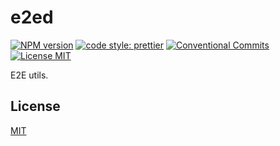 # e2ed

[![NPM version][npm-image]][npm-url]
[![code style: prettier][prettier-image]][prettier-url]
[![Conventional Commits][conventional-commits-image]][conventional-commits-url]
[![License MIT][license-image]][license-url]

E2E utils.

## License

[MIT][license-url]

[conventional-commits-image]: https://img.shields.io/badge/Conventional_Commits-1.0.0-yellow.svg "Conventional Commits"
[conventional-commits-url]: https://conventionalcommits.org
[license-image]: https://img.shields.io/badge/license-MIT-blue.svg "The MIT License"
[license-url]: https://github.com/uid11/e2ed/blob/main/LICENSE
[npm-image]: https://img.shields.io/npm/v/e2ed.svg "e2ed"
[npm-url]: https://www.npmjs.com/package/e2ed
[prettier-image]: https://img.shields.io/badge/code_style-prettier-ff69b4.svg "Prettier code style"
[prettier-url]: https://github.com/prettier/prettier
